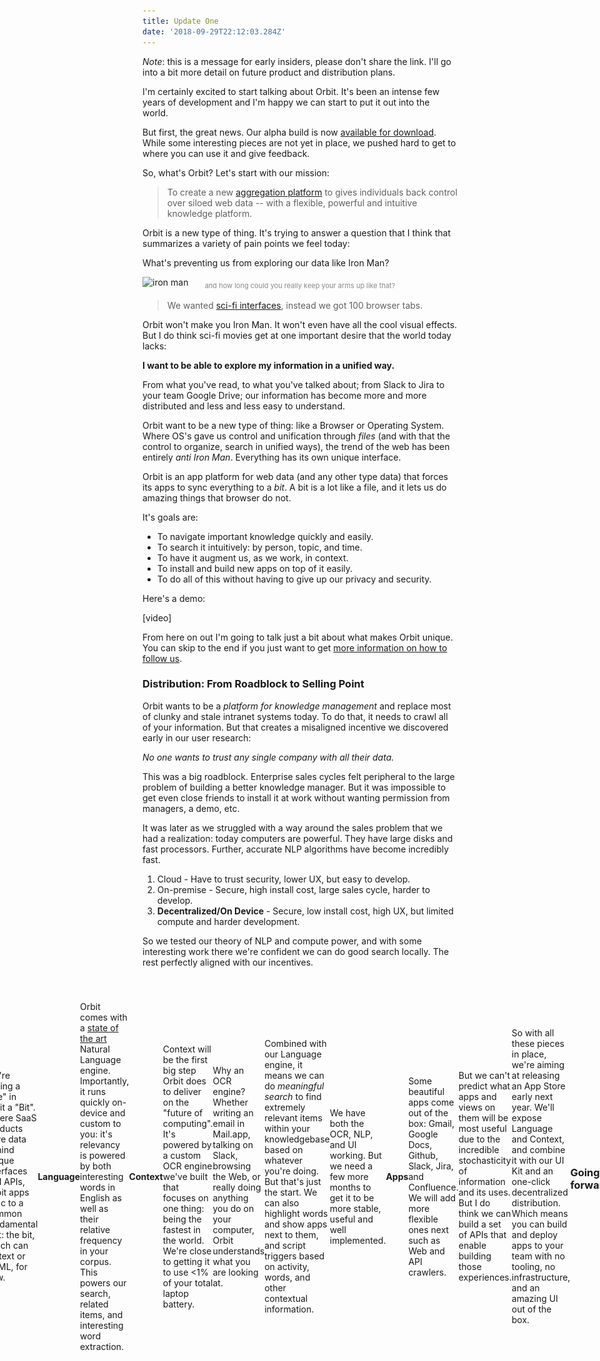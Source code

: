 ```yaml
---
title: Update One
date: '2018-09-29T22:12:03.284Z'
---
```


_Note_: this is a message for early insiders, please don't share the link. I'll go into a bit more detail on future product and distribution plans.

I'm certainly excited to start talking about Orbit. It's been an intense few years of development and I'm happy we can start to put it out into the world.

But first, the great news. Our alpha build is now [available for download](). While some interesting pieces are not yet in place, we pushed hard to get to where you can use it and give feedback.

So, what's Orbit? Let's start with our mission:

> To create a new [aggregation platform](https://stratechery.com/2017/defining-aggregators/) to gives individuals back control over siloed web data -- with a flexible, powerful and intuitive knowledge platform.

Orbit is a new type of thing. It's trying to answer a question that I think that summarizes a variety of pain points we feel today:

What's preventing us from exploring our data like Iron Man?

![iron man](http://gradschoolguru.com/wp-content/uploads/2017/01/Iron-Man-Movie-Prologue-Hologram.jpg)

<div style="font-size: 11px; text-align: center; margin: -1.5rem 0 1rem; opacity: 0.5;">
  and how long could you really keep your arms up like that?
</div>

> We wanted [sci-fi interfaces](https://www.youtube.com/watch?v=PJqbivkm0Ms), instead we got 100 browser tabs.

Orbit won't make you Iron Man. It won't even have all the cool visual effects. But I do think sci-fi movies get at one important desire that the world today lacks:

**I want to be able to explore my information in a unified way.**

From what you've read, to what you've talked about; from Slack to Jira to your team Google Drive; our information has become more and more distributed and less and less easy to understand.

Orbit want to be a new type of thing: like a Browser or Operating System. Where OS's gave us control and unification through _files_ (and with that the control to organize, search in unified ways), the trend of the web has been entirely _anti Iron Man_. Everything has its own unique interface.

Orbit is an app platform for web data (and any other type data) that forces its apps to sync everything to a _bit_. A bit is a lot like a file, and it lets us do amazing things that browser do not.

It's goals are:

- To navigate important knowledge quickly and easily.
- To search it intuitively: by person, topic, and time.
- To have it augment us, as we work, in context.
- To install and build new apps on top of it easily.
- To do all of this without having to give up our privacy and security.

Here's a demo:

[video]

From here on out I'm going to talk just a bit about what makes Orbit unique. You can skip to the end if you just want to get [more information on how to follow us](#going-forward).

### Distribution: From Roadblock to Selling Point

Orbit wants to be a _platform for knowledge management_ and replace most of clunky and stale intranet systems today. To do that, it needs to crawl all of your information. But that creates a misaligned incentive we discovered early in our user research:

_No one wants to trust any single company with all their data._

This was a big roadblock. Enterprise sales cycles felt peripheral to the large problem of building a better knowledge manager. But it was impossible to get even close friends to install it at work without wanting permission from managers, a demo, etc.

It was later as we struggled with a way around the sales problem that we had a realization: today computers are powerful. They have large disks and fast processors. Further, accurate NLP algorithms have become incredibly fast.

1. Cloud - Have to trust security, lower UX, but easy to develop.
2. On-premise - Secure, high install cost, large sales cycle, harder to develop.
3. **Decentralized/On Device** - Secure, low install cost, high UX, but limited compute and harder development.

So we tested our theory of NLP and compute power, and with some interesting work there we're confident we can do good search locally. The rest perfectly aligned with our incentives.

<div style="margin: 2.5rem -20%; display: flex; align-items: center; justify-content: center;">
  <div style="margin: auto;  max-width: 100vw;">
    <img alt="On-Device = Data stays on your computer" src="./illustration.svg" />
  </img>
</div>

This means you can try Orbit at no cost and with no risk. No data privacy issues, no time talking to sales, no expensive installation. Just download the app.

This also aligns us with what we think is important: **the product must actually be good**. We aren't incentivized to invest into sales, so we can invest more into a great experience.

### The details

[Skip to the end](#going-forward) if you aren't interested in feature-level details! This section goes into some of what we've built and some that are in early development.

<div style="width: 480px; border-radius: 20px; overflow: hidden; position: absolute; right: -520px;">
  <img alt="Orbit Home" src="./home.jpg" />
</div>

#### Home

The Orbit Home is a flexible unified search and exploration tool for your data. For now it's a lot like Spotlight with some recent activity and a directory of people.

> Option+Space opens Orbit Home

#### Bit

We're calling a "file" in orbit a "Bit". Where SaaS products have data behind unique interfaces and APIs, Orbit apps sync to a common fundamental unit: the bit, which can be text or HTML, for now.

#### Language

Orbit comes with a [state of the art](https://arxiv.org/pdf/1803.08493.pdf) Natural Language engine. Importantly, it runs quickly on-device and custom to you: it's relevancy is powered by both interesting words in English as well as their relative frequency in your corpus. This powers our search, related items, and interesting word extraction.

#### Context

Context will be the first big step Orbit does to deliver on the "future of computing". It's powered by a custom OCR engine we've built that focuses on one thing: being the fastest in the world. We're close to getting it to use <1% of your total laptop battery.

Why an OCR engine? Whether writing an email in Mail.app, talking on Slack, browsing the Web, or really doing anything you do on your computer, Orbit understands what you are looking at.

Combined with our Language engine, it means we can do _meaningful search_ to find extremely relevant items within your knowledgebase based on whatever you're doing. But that's just the start. We can also highlight words and show apps next to them, and script triggers based on activity, words, and other contextual information.

We have both the OCR, NLP, and UI working. But we need a few more months to get it to be more stable, useful and well implemented.

#### Apps

Some beautiful apps come out of the box: Gmail, Google Docs, Github, Slack, Jira, and Confluence. We will add more flexible ones next such as Web and API crawlers.

<div style="display: flex; flex-flow: row; height: 120px; max-width: 100%; justify-content: space-between; padding: 30px 0;">
  <img class="icon" src="./icons/gdrive.svg" />
  <img class="icon" src="./icons/github.svg" />
  <img class="icon" src="./icons/gmail.svg" />
  <img class="icon" src="./icons/jira.svg" />
  <img class="icon" src="./icons/confluence.svg" />
  <img class="icon" src="./icons/slack.svg" />
</div>

But we can't predict what apps and views on them will be most useful due to the incredible stochasticity of information and its uses. But I do think we can build a set of APIs that enable building those experiences.

So with all these pieces in place, we're aiming at releasing an App Store early next year. We'll expose Language and Context, and combine it with our UI Kit and an one-click decentralized distribution. Which means you can build and deploy apps to your team with no tooling, no infrastructure, and an amazing UI out of the box.

### Going forward

There's a lot more I'd like to write, but I think is more than enough to start. I'll end with something that will risk sounding cliché:

The biggest feature of Orbit is trust. If you don't feel it will respect your privacy in the long run, it wont get off the ground. Much like a Browser or Operating System, it should be a fundamental tool you trust to handle sensitive information.

We've designed it in the only way we know that guarantees that for now: by never sending data off your device. As we go decentralized we'll have to continue to make good security decisions.

Of course, trust doesn't matter if your product doesn't meet real needs. The next feed months will be exciting as we attempt to do that. I'm happy to have you on board early, and your feedback will be the most important part of ensuring that!

[Here is my email](nate@tryorbit.com). Please send me any and all inquiries, requests and bugs.

[Here is our roadmap](). We will update it about once a week.

[Here is our Slack room](). Please do join for more unstructured discussion.

I am very excited to start sharing progress with you all.

<br />
